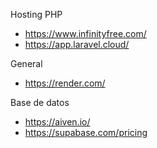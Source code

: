 Hosting PHP
- https://www.infinityfree.com/
- https://app.laravel.cloud/

General
- https://render.com/

Base de datos
- https://aiven.io/
- https://supabase.com/pricing